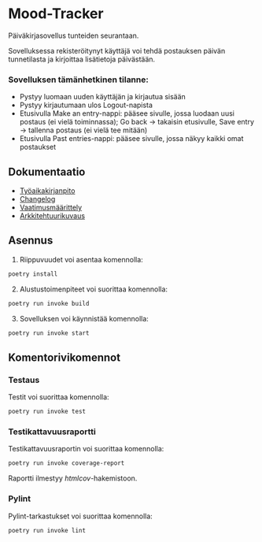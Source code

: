# Mood-Tracker

Päiväkirjasovellus tunteiden seurantaan.

Sovelluksessa rekisteröitynyt käyttäjä voi tehdä postauksen päivän tunnetilasta ja kirjoittaa lisätietoja päivästään.

### Sovelluksen tämänhetkinen tilanne:
- Pystyy luomaan uuden käyttäjän ja kirjautua sisään
- Pystyy kirjautumaan ulos Logout-napista
- Etusivulla Make an entry-nappi: pääsee sivulle, jossa luodaan uusi postaus (ei vielä toiminnassa); Go back -> takaisin etusivulle, Save entry -> tallenna postaus (ei vielä tee mitään)
- Etusivulla Past entries-nappi: pääsee sivulle, jossa näkyy kaikki omat postaukset


## Dokumentaatio

- [Työaikakirjanpito](https://github.com/liisaket/ot-harjoitustyo/blob/master/dokumentaatio/tuntikirjanpito.md)
- [Changelog](https://github.com/liisaket/ot-harjoitustyo/blob/master/dokumentaatio/changelog.md)
- [Vaatimusmäärittely](https://github.com/liisaket/ot-harjoitustyo/blob/master/dokumentaatio/vaatimusmaarittely.md)
- [Arkkitehtuurikuvaus](https://github.com/liisaket/ot-harjoitustyo/blob/master/dokumentaatio/arkkitehtuuri.md)

## Asennus

1. Riippuvuudet voi asentaa komennolla:

```bash
poetry install
```

2. Alustustoimenpiteet voi suorittaa komennolla:

```bash
poetry run invoke build
```

3. Sovelluksen voi käynnistää komennolla:

```bash
poetry run invoke start
```

## Komentorivikomennot

### Testaus

Testit voi suorittaa komennolla:

```bash
poetry run invoke test
```

### Testikattavuusraportti

Testikattavuusraportin voi suorittaa komennolla:

```bash
poetry run invoke coverage-report
```

Raportti ilmestyy _htmlcov_-hakemistoon.

### Pylint

Pylint-tarkastukset voi suorittaa komennolla:

```bash
poetry run invoke lint
```
